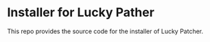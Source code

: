 # Installer for Lucky Pather
This repo provides the source code for the installer of Lucky Patcher.
